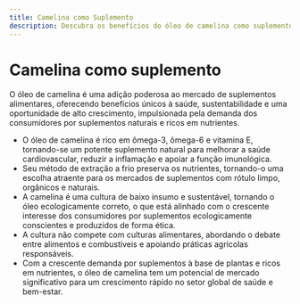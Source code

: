 ```yaml
---
title: Camelina como Suplemento
description: Descubra os benefícios do óleo de camelina como suplemento com uma demanda de mercado crescente.
---
```

# Camelina como suplemento

O óleo de camelina é uma adição poderosa ao mercado de suplementos alimentares, oferecendo benefícios únicos à saúde, sustentabilidade e uma oportunidade de alto crescimento, impulsionada pela demanda dos consumidores por suplementos naturais e ricos em nutrientes.

- O óleo de camelina é rico em ômega-3, ômega-6 e vitamina E, tornando-se um potente suplemento natural para melhorar a saúde cardiovascular, reduzir a inflamação e apoiar a função imunológica.
- Seu método de extração a frio preserva os nutrientes, tornando-o uma escolha atraente para os mercados de suplementos com rótulo limpo, orgânicos e naturais.
- A camelina é uma cultura de baixo insumo e sustentável, tornando o óleo ecologicamente correto, o que está alinhado com o crescente interesse dos consumidores por suplementos ecologicamente conscientes e produzidos de forma ética.
- A cultura não compete com culturas alimentares, abordando o debate entre alimentos e combustíveis e apoiando práticas agrícolas responsáveis.
- Com a crescente demanda por suplementos à base de plantas e ricos em nutrientes, o óleo de camelina tem um potencial de mercado significativo para um crescimento rápido no setor global de saúde e bem-estar.